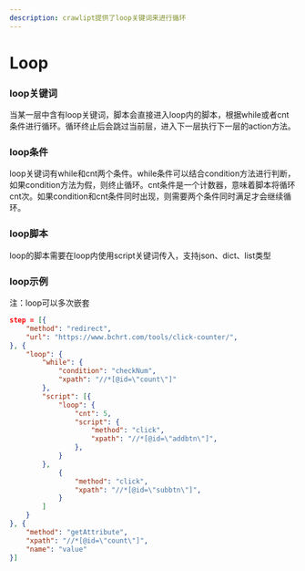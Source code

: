 ```yaml
---
description: crawlipt提供了loop关键词来进行循环
---
```


# Loop

### loop关键词

当某一层中含有loop关键词，脚本会直接进入loop内的脚本，根据while或者cnt条件进行循环。循环终止后会跳过当前层，进入下一层执行下一层的action方法。

### loop条件

loop关键词有while和cnt两个条件。while条件可以结合condition方法进行判断，如果condition方法为假，则终止循环。cnt条件是一个计数器，意味着脚本将循环cnt次。如果condition和cnt条件同时出现，则需要两个条件同时满足才会继续循环。

### loop脚本

loop的脚本需要在loop内使用script关键词传入，支持json、dict、list类型

### loop示例

注：loop可以多次嵌套

```json
step = [{
    "method": "redirect",
    "url": "https://www.bchrt.com/tools/click-counter/",
}, {
    "loop": {
        "while": {
            "condition": "checkNum",
            "xpath": "//*[@id=\"count\"]"
        },
        "script": [{
            "loop": {
                "cnt": 5,
                "script": {
                    "method": "click",
                    "xpath": "//*[@id=\"addbtn\"]",
                },
            }
        },
            {
                "method": "click",
                "xpath": "//*[@id=\"subbtn\"]",
            }
        ]
    }
}, {
    "method": "getAttribute",
    "xpath": "//*[@id=\"count\"]",
    "name": "value"
}]
```
